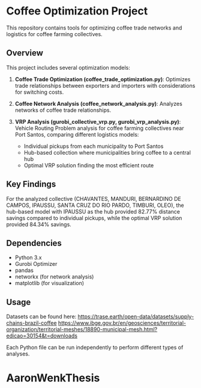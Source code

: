 # Coffee Optimization Project

This repository contains tools for optimizing coffee trade networks and logistics for coffee farming collectives.

## Overview

This project includes several optimization models:

1. **Coffee Trade Optimization (coffee_trade_optimization.py)**: Optimizes trade relationships between exporters and importers with considerations for switching costs.

2. **Coffee Network Analysis (coffee_network_analysis.py)**: Analyzes networks of coffee trade relationships.

3. **VRP Analysis (gurobi_collective_vrp.py, gurobi_vrp_analysis.py)**: Vehicle Routing Problem analysis for coffee farming collectives near Port Santos, comparing different logistics models:
   - Individual pickups from each municipality to Port Santos
   - Hub-based collection where municipalities bring coffee to a central hub
   - Optimal VRP solution finding the most efficient route

## Key Findings

For the analyzed collective (CHAVANTES, MANDURI, BERNARDINO DE CAMPOS, IPAUSSU, SANTA CRUZ DO RIO PARDO, TIMBURI, OLEO), the hub-based model with IPAUSSU as the hub provided 82.77% distance savings compared to individual pickups, while the optimal VRP solution provided 84.34% savings.

## Dependencies

- Python 3.x
- Gurobi Optimizer
- pandas
- networkx (for network analysis)
- matplotlib (for visualization)

## Usage

Datasets can be found here:
https://trase.earth/open-data/datasets/supply-chains-brazil-coffee
https://www.ibge.gov.br/en/geosciences/territorial-organization/territorial-meshes/18890-municipal-mesh.html?edicao=30154&t=downloads

Each Python file can be run independently to perform different types of analyses.
# AaronWenkThesis
